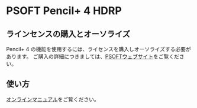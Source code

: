 # PSOFT Pencil+ 4 HDRP

## ラインセンスの購入とオーソライズ
Pencil+ 4 の機能を使用するには、ライセンスを購入しオーソライズする必要があります。
ご購入の詳細につきましては、[PSOFTウェブサイト](https://www.psoft.co.jp/jp/product/pencil/unity/?id=buy)をご覧ください。

## 使い方
[オンラインマニュアル](https://docs.psoft.co.jp/pus400whdrp/jp/1.1.0/)をご覧ください。
